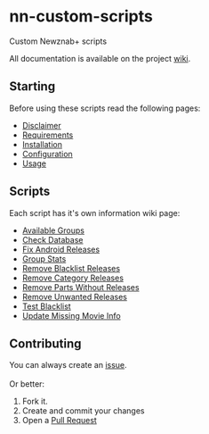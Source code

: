 nn-custom-scripts
=================

Custom Newznab+ scripts

All documentation is available on the project [wiki](https://github.com/NNScripts/nn-custom-scripts/wiki/).

Starting
-------
Before using these scripts read the following pages:

* [Disclaimer](https://github.com/NNScripts/nn-custom-scripts/wiki/Disclaimer)
* [Requirements](https://github.com/NNScripts/nn-custom-scripts/wiki/Requirements)
* [Installation](https://github.com/NNScripts/nn-custom-scripts/wiki/Installation)
* [Configuration](https://github.com/NNScripts/nn-custom-scripts/wiki/Configuration)
* [Usage](https://github.com/NNScripts/nn-custom-scripts/wiki/Usage)

Scripts
-------
Each script has it's own information wiki page:

* [Available Groups](https://github.com/NNScripts/nn-custom-scripts/wiki/Available-Groups)
* [Check Database](https://github.com/NNScripts/nn-custom-scripts/wiki/Check-Database)
* [Fix Android Releases](https://github.com/NNScripts/nn-custom-scripts/wiki/Fix-Android-Releases)
* [Group Stats](https://github.com/NNScripts/nn-custom-scripts/wiki/Group-Stats)
* [Remove Blacklist Releases](https://github.com/NNScripts/nn-custom-scripts/wiki/Remove-Blacklist-Releases)
* [Remove Category Releases](https://github.com/NNScripts/nn-custom-scripts/wiki/Remove-Category-Releases)
* [Remove Parts Without Releases](https://github.com/NNScripts/nn-custom-scripts/wiki/Remove-Parts-Without-Releases)
* [Remove Unwanted Releases](https://github.com/NNScripts/nn-custom-scripts/wiki/Remove-Unwanted-Releases)
* [Test Blacklist](https://github.com/NNScripts/nn-custom-scripts/wiki/Test-Blacklist)
* [Update Missing Movie Info](https://github.com/NNScripts/nn-custom-scripts/wiki/Update-Missing-Movie-Info)

Contributing
------------
You can always create an [issue](https://github.com/NNScripts/nn-custom-scripts/issues).<br />
<br />
Or better:<br >
1. Fork it.<br />
2. Create and commit your changes<br />
3. Open a [Pull Request][1]

[1]: http://github.com/github/markup/pulls
